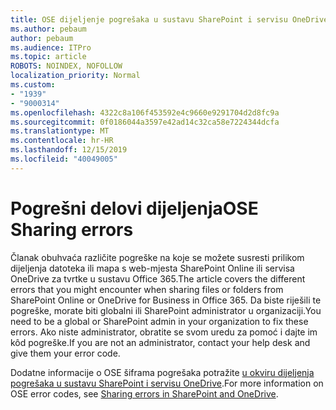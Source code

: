 ```yaml
---
title: OSE dijeljenje pogrešaka u sustavu SharePoint i servisu OneDrive
ms.author: pebaum
author: pebaum
ms.audience: ITPro
ms.topic: article
ROBOTS: NOINDEX, NOFOLLOW
localization_priority: Normal
ms.custom:
- "1939"
- "9000314"
ms.openlocfilehash: 4322c8a106f453592e4c9660e9291704d2d8fc9a
ms.sourcegitcommit: 0f0186044a3597e42ad14c32ca58e7224344dcfa
ms.translationtype: MT
ms.contentlocale: hr-HR
ms.lasthandoff: 12/15/2019
ms.locfileid: "40049005"
---
```

# <a name="ose-sharing-errors"></a><span data-ttu-id="0aaad-102">Pogrešni delovi dijeljenja</span><span class="sxs-lookup"><span data-stu-id="0aaad-102">OSE Sharing errors</span></span>

<span data-ttu-id="0aaad-103">Članak obuhvaća različite pogreške na koje se možete susresti prilikom dijeljenja datoteka ili mapa s web-mjesta SharePoint Online ili servisa OneDrive za tvrtke u sustavu Office 365.</span><span class="sxs-lookup"><span data-stu-id="0aaad-103">The article covers the different errors that you might encounter when sharing files or folders from SharePoint Online or OneDrive for Business in Office 365.</span></span> <span data-ttu-id="0aaad-104">Da biste riješili te pogreške, morate biti globalni ili SharePoint administrator u organizaciji.</span><span class="sxs-lookup"><span data-stu-id="0aaad-104">You need to be a global or SharePoint admin in your organization to fix these errors.</span></span> <span data-ttu-id="0aaad-105">Ako niste administrator, obratite se svom uredu za pomoć i dajte im kôd pogreške.</span><span class="sxs-lookup"><span data-stu-id="0aaad-105">If you are not an administrator, contact your help desk and give them your error code.</span></span>

<span data-ttu-id="0aaad-106">Dodatne informacije o OSE šiframa pogrešaka potražite [u okviru dijeljenja pogrešaka u sustavu SharePoint i servisu OneDrive](https://docs.microsoft.com/sharepoint/sharepoint-onedrive-error-message).</span><span class="sxs-lookup"><span data-stu-id="0aaad-106">For more information on OSE error codes, see [Sharing errors in SharePoint and OneDrive](https://docs.microsoft.com/sharepoint/sharepoint-onedrive-error-message).</span></span>
